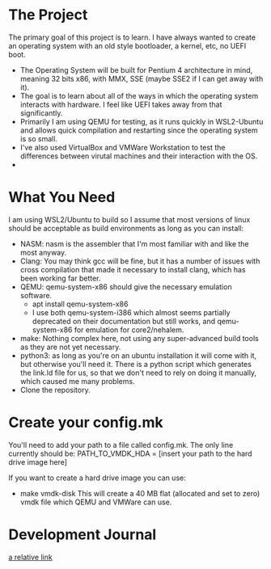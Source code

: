The Project
============
The primary goal of this project is to learn.  I have always wanted to create an operating system with an old style bootloader, a kernel, etc, no UEFI boot.  

*	The Operating System will be built for Pentium 4 architecture in mind, meaning 32 bits x86, with MMX, SSE (maybe SSE2 if I can get away with it).  
*	The goal is to learn about all of the ways in which the operating system interacts with hardware.  I feel like UEFI takes away from that significantly.  
*	Primarily I am using QEMU for testing, as it runs quickly in WSL2-Ubuntu and allows quick compilation and restarting since the operating system is so small. 
*	I've also used VirtualBox and VMWare Workstation to test the differences between virutal machines and their interaction with the OS.  
*	

What You Need
============
I am using WSL2/Ubuntu to build so I assume that most versions of linux should be acceptable as build environments as long as you can install:

*	NASM: nasm is the assembler that I'm most familiar with and like the most anyway.  
*	Clang: You may think gcc will be fine, but it has a number of issues with cross compilation that made it necessary to install clang, which has been working far better. 
*	QEMU: qemu-system-x86 should give the necessary emulation software.  
	* apt install qemu-system-x86
	* I use both qemu-system-i386 which almost seems partially deprecated on their documentation but still works, and qemu-system-x86 for emulation for core2/nehalem.
*	make: Nothing complex here, not using any super-advanced build tools as they are not yet necessary.  
*	python3: as long as you're on an ubuntu installation it will come with it, but otherwise you'll need it.  There is a python script which generates the link.ld file for us, so that we don't need to rely on doing it manually, which caused me many problems.  
*	Clone the repository.
	
Create your config.mk
============
You'll need to add your path to a file called config.mk.  The only line currently should be:
PATH_TO_VMDK_HDA = [insert your path to the hard drive image here]

If you want to create a hard drive image you can use:
*	make vmdk-disk
This will create a 40 MB flat (allocated and set to zero) vmdk file which QEMU and VMWare can use.  

Development Journal
============
[a relative link](dev_journal.md)